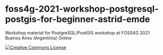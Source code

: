 # foss4g-2021-workshop-postgresql-postgis-for-beginner-astrid-emde
Workshop material for PostgreSQL/PostGIS workshop at FOSS4G 2021 Buenos Aires (Argentinia) Online


[![Creative Commons License](http://i.creativecommons.org/l/by-sa/4.0/88x31.png)](https://creativecommons.org/licenses/by-sa/4.0/deed.de)
